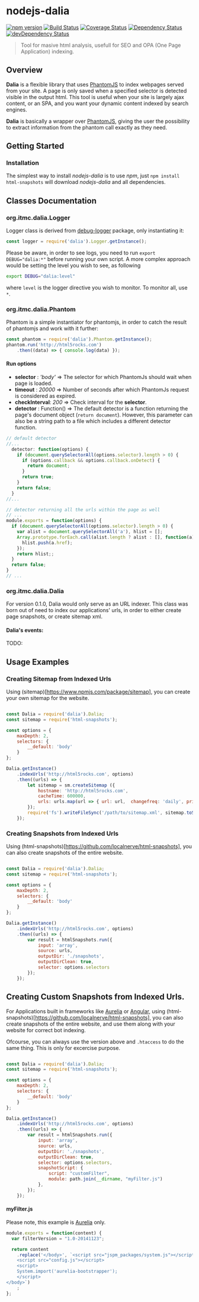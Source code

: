 # nodejs-dalia

[![npm version](https://badge.fury.io/js/nodejs-dalia.svg)](http://badge.fury.io/js/dalia)
[![Build Status](https://api.travis-ci.org/ITMCdev/nodejs-dalia.svg?branch=master)](http://travis-ci.org/ITMCdev/nodejs-dalia)
[![Coverage Status](https://img.shields.io/coveralls/ITMCdev/nodejs-dalia.svg)](https://coveralls.io/r/ITMCdev/nodejs-dalia?branch=master)
[![Dependency Status](https://david-dm.org/ITMCdev/nodejs-dalia.svg)](https://david-dm.org/ITMCdev/nodejs-dalia)
[![devDependency Status](https://david-dm.org/ITMCdev/nodejs-dalia/dev-status.svg)](https://david-dm.org/ITMCdev/nodejs-dalia#info=devDependencies)
<!-- [![Codacy Badge](https://www.codacy.com/project/badge/03d414fc2e264ef4b40456aae5b52108)](https://www.codacy.com/public/ITMCdev/nodejs-dalia) -->

> Tool for masive html analysis, usefull for SEO and OPA (One Page Application) indexing.

## Overview

**Dalia** is a flexible library that uses [PhantomJS](http://phantomjs.org/) to index webpages served from your site. A page is only saved
when a specified selector is detected visible in the output html. This tool is useful when your site is largely ajax
content, or an SPA, and you want your dynamic content indexed by search engines.

**Dalia** is basically a wrapper over [PhantomJS](http://phantomjs.org/), giving the user the possibility to extract
information from the phantom call exactly as they need.

## Getting Started

### Installation

The simplest way to install *nodejs-dalia* is to use *npm*, just `npm install html-snapshots` will download
*nodejs-dalia* and all dependencies.

## Classes Documentation

### org.itmc.dalia.Logger

Logger class is derived from [debug-logger](https://www.npmjs.com/package/debug-logger) package, only instantiating it:

```javascript
const logger = require('dalia').Logger.getInstance();
```

Please be aware, in order to see logs, you need to run `export DEBUG="dalia:*"` before running your own script. A more
complex approach would be setting the level you wish to see, as following

```bash
export DEBUG="dalia:level"
```
where `level` is the logger directive you wish to monitor. To monitor all, use `*`.

### org.itmc.dalia.Phantom

Phantom is a simple instantiator for phantomjs, in order to catch the result of phantomjs and work with it further:

```javascript
const phantom = require('dalia').Phantom.getInstance();
phantom.run('http://html5rocks.com')
    .then((data) => { console.log(data) });
```
#### Run options

* **selector** : *'body'* => The selector for which PhantomJs should wait when page is loaded.
* **timeout** : *20000* => Number of seconds after which PhantomJs request is considered as expired.
* **checkInterval**: *200* => Check interval for the **selector**.
* **detector** : Function() => The default detector is a function returning the page's document object (`return document`). However, this parameter can also be a string path to a file which includes a different detector function.

```javascript
// default detector
//...
  detector: function(options) {
    if (document.querySelectorAll(options.selector).length > 0) {
      if (options.callback && options.callback.onDetect) {
        return document;
      }
      return true;
    }
    return false;
  }
//...

// detector returning all the urls within the page as well
// ...
module.exports = function(options) {
  if (document.querySelectorAll(options.selector).length > 0) {
    var alist = document.querySelectorAll('a'), hlist = [];
    Array.prototype.forEach.call(alist.length ? alist : [], function(a) {
      hlist.push(a.href);
    });
    return hlist;;
  }
  return false;
}
// ...
```

### org.itmc.dalia.Dalia

For version 0.1.0, Dalia would only serve as an URL indexer. This class was born out of need to index our applications'
urls, in order to either create page snapshots, or create sitemap xml.

#### Dalia's events:

TODO:

## Usage Examples

### Creating Sitemap from Indexed Urls

Using (sitemap)[https://www.npmjs.com/package/sitemap], you can create your own sitemap for the website.

```javascript

const Dalia = require('dalia').Dalia;
const sitemap = require('html-snapshots');

const options = {
    maxDepth: 2,
    selectors: {
        __default: 'body'
    }
};

Dalia.getInstance()
    .indexUrls('http://html5rocks.com', options)
    .then((urls) => {
        let sitemap = sm.createSitemap ({
            hostname: 'http://html5rocks.com',
            cacheTime: 600000,
            urls: urls.map(url => { url: url,  changefreq: 'daily', priority: 0.3 })
        });
        require('fs').writeFileSync('/path/to/sitemap.xml', sitemap.toString());
    });
```

### Creating Snapshots from Indexed Urls

Using (html-snapshots)[https://github.com/localnerve/html-snapshots], you can also create snapshots of the entire website.

```javascript

const Dalia = require('dalia').Dalia;
const sitemap = require('html-snapshots');

const options = {
    maxDepth: 2,
    selectors: {
        __default: 'body'
    }
};

Dalia.getInstance()
    .indexUrls('http://html5rocks.com', options)
    .then((urls) => {
        var result = htmlSnapshots.run({
            input: 'array',
            source: urls,
            outputDir: './snapshots',
            outputDirClean: true,  
            selector: options.selectors
        });
    });
```

## Creating Custom Snapshots from Indexed Urls.

For Applications built in frameworks like [Aurelia](http://aurelia.io/) or [Angular](https://angularjs.org/), using
(html-snapshots)[https://github.com/localnerve/html-snapshots], you can also create snapshots of the entire website, and use them along
with your website for correct bot indexing.

Ofcourse, you can always use the version above and `.htaccess` to do the same thing. This is only for excercise purpose.

```javascript

const Dalia = require('dalia').Dalia;
const sitemap = require('html-snapshots');

const options = {
    maxDepth: 2,
    selectors: {
        __default: 'body'
    }
};

Dalia.getInstance()
    .indexUrls('http://html5rocks.com', options)
    .then((urls) => {
        var result = htmlSnapshots.run({
            input: 'array',
            source: urls,
            outputDir: './snapshots',
            outputDirClean: true,  
            selector: options.selectors,            
            snapshotScript: {
                script: "customFilter",
                module: path.join(__dirname, "myFilter.js")
            },
        });
    });
```

#### myFilter.js

Please note, this example is [Aurelia](http://aurelia.io/) only.

```javascript
module.exports = function(content) {
  var filterVersion = "1.0-20141123";

  return content
    .replace('</body>', `<script src="jspm_packages/system.js"></script>
    <script src="config.js"></script>
    <script>
    System.import('aurelia-bootstrapper');
    </script>
</body>`)
    ;
};
```
